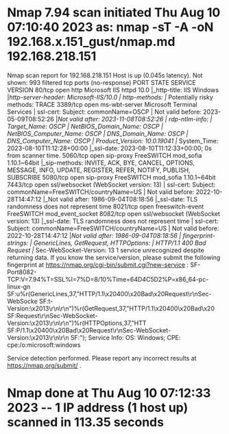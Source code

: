 # Nmap 7.94 scan initiated Thu Aug 10 07:10:40 2023 as: nmap -sT -A -oN 192.168.x.151_gust/nmap.md 192.168.218.151
Nmap scan report for 192.168.218.151
Host is up (0.045s latency).
Not shown: 993 filtered tcp ports (no-response)
PORT     STATE SERVICE          VERSION
80/tcp   open  http             Microsoft IIS httpd 10.0
|_http-title: IIS Windows
|_http-server-header: Microsoft-IIS/10.0
| http-methods: 
|_  Potentially risky methods: TRACE
3389/tcp open  ms-wbt-server    Microsoft Terminal Services
| ssl-cert: Subject: commonName=OSCP
| Not valid before: 2023-05-09T08:52:26
|_Not valid after:  2023-11-08T08:52:26
| rdp-ntlm-info: 
|   Target_Name: OSCP
|   NetBIOS_Domain_Name: OSCP
|   NetBIOS_Computer_Name: OSCP
|   DNS_Domain_Name: OSCP
|   DNS_Computer_Name: OSCP
|   Product_Version: 10.0.19041
|_  System_Time: 2023-08-10T11:12:28+00:00
|_ssl-date: 2023-08-10T11:12:33+00:00; 0s from scanner time.
5060/tcp open  sip-proxy        FreeSWITCH mod_sofia 1.10.1~64bit
|_sip-methods: INVITE, ACK, BYE, CANCEL, OPTIONS, MESSAGE, INFO, UPDATE, REGISTER, REFER, NOTIFY, PUBLISH, SUBSCRIBE
5080/tcp open  sip-proxy        FreeSWITCH mod_sofia 1.10.1~64bit
7443/tcp open  ssl/websocket    (WebSocket version: 13)
| ssl-cert: Subject: commonName=FreeSWITCH/countryName=US
| Not valid before: 2022-10-28T14:47:12
|_Not valid after:  1986-09-04T08:18:56
|_ssl-date: TLS randomness does not represent time
8021/tcp open  freeswitch-event FreeSWITCH mod_event_socket
8082/tcp open  ssl/websocket    (WebSocket version: 13)
|_ssl-date: TLS randomness does not represent time
| ssl-cert: Subject: commonName=FreeSWITCH/countryName=US
| Not valid before: 2022-10-28T14:47:12
|_Not valid after:  1986-09-04T08:18:56
| fingerprint-strings: 
|   GenericLines, GetRequest, HTTPOptions: 
|     HTTP/1.1 400 Bad Request
|_    Sec-WebSocket-Version: 13
1 service unrecognized despite returning data. If you know the service/version, please submit the following fingerprint at https://nmap.org/cgi-bin/submit.cgi?new-service :
SF-Port8082-TCP:V=7.94%T=SSL%I=7%D=8/10%Time=64D4C5D2%P=x86_64-pc-linux-gn
SF:u%r(GenericLines,37,"HTTP/1\.1\x20400\x20Bad\x20Request\r\nSec-WebSocke
SF:t-Version:\x2013\r\n\r\n")%r(GetRequest,37,"HTTP/1\.1\x20400\x20Bad\x20
SF:Request\r\nSec-WebSocket-Version:\x2013\r\n\r\n")%r(HTTPOptions,37,"HTT
SF:P/1\.1\x20400\x20Bad\x20Request\r\nSec-WebSocket-Version:\x2013\r\n\r\n
SF:");
Service Info: OS: Windows; CPE: cpe:/o:microsoft:windows

Service detection performed. Please report any incorrect results at https://nmap.org/submit/ .
# Nmap done at Thu Aug 10 07:12:33 2023 -- 1 IP address (1 host up) scanned in 113.35 seconds
